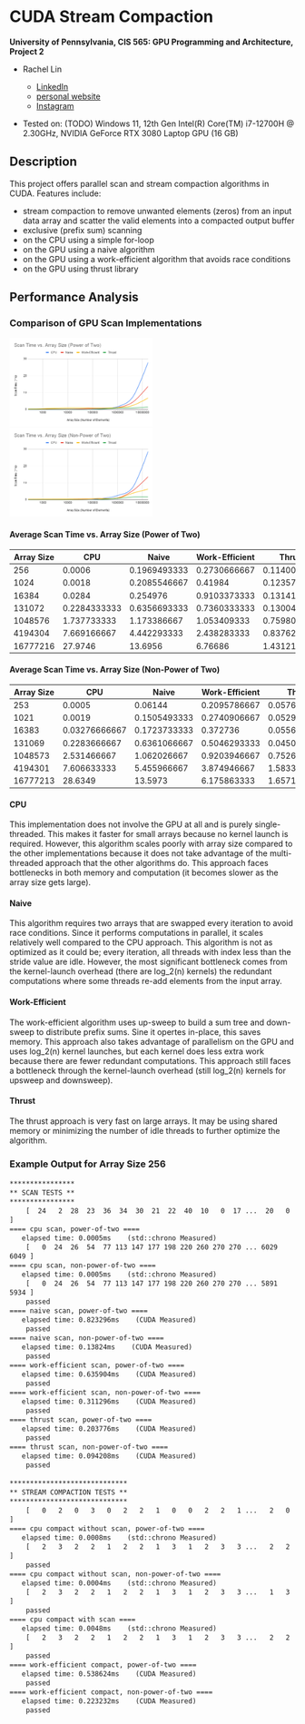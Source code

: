 CUDA Stream Compaction
======================

**University of Pennsylvania, CIS 565: GPU Programming and Architecture, Project 2**

* Rachel Lin

  * [LinkedIn](https://www.linkedin.com/in/rachel-lin-452834213/)
  * [personal website](https://www.artstation.com/rachellin4)
  * [Instagram](https://www.instagram.com/lotus_crescent/)

* Tested on: (TODO) Windows 11, 12th Gen Intel(R) Core(TM) i7-12700H @ 2.30GHz, NVIDIA GeForce RTX 3080 Laptop GPU (16 GB)


## Description

This project offers parallel scan and stream compaction algorithms in CUDA. Features include:
  * stream compaction to remove unwanted elements (zeros) from an input data array and scatter the valid elements into a compacted output buffer
  * exclusive (prefix sum) scanning
   * on the CPU using a simple for-loop
   * on the GPU using a naive algorithm
   * on the GPU using a work-efficient algorithm that avoids race conditions
   * on the GPU using thrust library

## Performance Analysis

### Comparison of GPU Scan Implementations

<img src="img/Scan Time vs. Array Size (Power of Two).png" width="50%">
<img src="img/Scan Time vs. Array Size (Non-Power of Two).png" width="50%">

#### Average Scan Time vs. Array Size (Power of Two)

| Array Size	| CPU	| Naive	| Work-Efficient	| Thrust | 
| --------- | --------- | --------- | --------- | --------- |
| 256	| 0.0006	| 0.1969493333	| 0.2730666667	| 0.1140053333 | 
| 1024	| 0.0018	| 0.2085546667	| 0.41984	| 0.1235733333 | 
| 16384	| 0.0284	| 0.254976	| 0.9103373333	| 0.1314133333 | 
| 131072	| 0.2284333333	| 0.6356693333	| 0.7360333333	| 0.130048 | 
| 1048576	| 1.737733333	| 1.173386667	| 1.053409333	| 0.759808 | 
| 4194304	| 7.669166667	| 4.442293333	| 2.438283333	| 0.8376226667 | 
| 16777216	| 27.9746	| 13.6956	| 6.76686	| 1.431213333 | 

#### Average Scan Time vs. Array Size (Non-Power of Two)

| Array Size	| CPU	| Naive	| Work-Efficient	| Thrust | 
| --------- | --------- | --------- | --------- | --------- |
| 253	| 0.0005	| 0.06144	| 0.2095786667	| 0.05768533333 | 
| 1021	| 0.0019	| 0.1505493333	| 0.2740906667	| 0.05290666667 | 
| 16383	| 0.03276666667	| 0.1723733333	| 0.372736	| 0.05563733333 | 
| 131069	| 0.2283666667	| 0.6361066667	| 0.5046293333	| 0.045056 | 
| 1048573	| 2.531466667	| 1.062026667	| 0.9203946667	| 0.75264 | 
| 4194301	| 7.606633333	| 5.455966667	| 3.874946667	| 1.58338 | 
| 16777213	| 28.6349	| 13.5973	| 6.175863333	| 1.657173333 | 

#### CPU
This implementation does not involve the GPU at all and is purely single-threaded. This makes it faster for small arrays because no kernel launch is required. However, this algorithm scales poorly with array size compared to the other implementations because it does not take advantage of the multi-threaded approach that the other algorithms do. This approach faces bottlenecks in both memory and computation (it becomes slower as the array size gets large).

#### Naive
This algorithm requires two arrays that are swapped every iteration to avoid race conditions. Since it performs computations in parallel, it scales relatively well compared to the CPU approach. This algorithm is not as optimized as it could be; every iteration, all threads with index less than the stride value are idle. However, the most significant bottleneck comes from the kernel-launch overhead (there are log_2(n) kernels) the redundant computations where some threads re-add elements from the input array. 

#### Work-Efficient
The work-efficient algorithm uses up-sweep to build a sum tree and down-sweep to distribute prefix sums. Sine it opertes in-place, this saves memory. This approach also takes advantage of parallelism on the GPU and uses log_2(n) kernel launches, but each kernel does less extra work because there are fewer redundant computations. This approach still faces a bottleneck through the kernel-launch overhead (still log_2(n) kernels for upsweep and downsweep).

#### Thrust
The thrust approach is very fast on large arrays. It may be using shared memory or minimizing the number of idle threads to further optimize the algorithm.



### Example Output for Array Size 256
```
****************
** SCAN TESTS **
****************
    [  24   2  28  23  36  34  30  21  22  40  10   0  17 ...  20   0 ]
==== cpu scan, power-of-two ====
   elapsed time: 0.0005ms    (std::chrono Measured)
    [   0  24  26  54  77 113 147 177 198 220 260 270 270 ... 6029 6049 ]
==== cpu scan, non-power-of-two ====
   elapsed time: 0.0005ms    (std::chrono Measured)
    [   0  24  26  54  77 113 147 177 198 220 260 270 270 ... 5891 5934 ]
    passed
==== naive scan, power-of-two ====
   elapsed time: 0.823296ms    (CUDA Measured)
    passed
==== naive scan, non-power-of-two ====
   elapsed time: 0.13824ms    (CUDA Measured)
    passed
==== work-efficient scan, power-of-two ====
   elapsed time: 0.635904ms    (CUDA Measured)
    passed
==== work-efficient scan, non-power-of-two ====
   elapsed time: 0.311296ms    (CUDA Measured)
    passed
==== thrust scan, power-of-two ====
   elapsed time: 0.203776ms    (CUDA Measured)
    passed
==== thrust scan, non-power-of-two ====
   elapsed time: 0.094208ms    (CUDA Measured)
    passed

*****************************
** STREAM COMPACTION TESTS **
*****************************
    [   0   2   0   3   0   2   2   1   0   0   2   2   1 ...   2   0 ]
==== cpu compact without scan, power-of-two ====
   elapsed time: 0.0008ms    (std::chrono Measured)
    [   2   3   2   2   1   2   2   1   3   1   2   3   3 ...   2   2 ]
    passed
==== cpu compact without scan, non-power-of-two ====
   elapsed time: 0.0004ms    (std::chrono Measured)
    [   2   3   2   2   1   2   2   1   3   1   2   3   3 ...   1   3 ]
    passed
==== cpu compact with scan ====
   elapsed time: 0.0048ms    (std::chrono Measured)
    [   2   3   2   2   1   2   2   1   3   1   2   3   3 ...   2   2 ]
    passed
==== work-efficient compact, power-of-two ====
   elapsed time: 0.538624ms    (CUDA Measured)
    passed
==== work-efficient compact, non-power-of-two ====
   elapsed time: 0.223232ms    (CUDA Measured)
    passed
```
